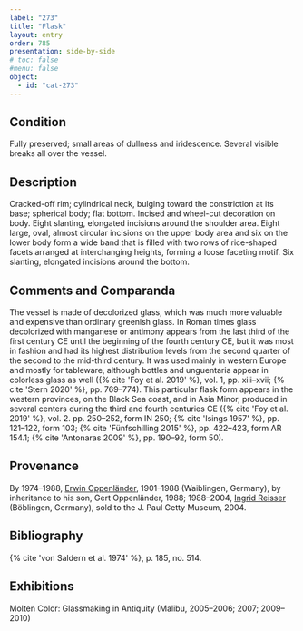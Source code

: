 ```yaml
---
label: "273"
title: "Flask"
layout: entry
order: 785
presentation: side-by-side
# toc: false
#menu: false 
object:
  - id: "cat-273"
---
```


## Condition

Fully preserved; small areas of dullness and iridescence. Several visible breaks all over the vessel.

## Description

Cracked-off rim; cylindrical neck, bulging toward the constriction at its base; spherical body; flat bottom. Incised and wheel-cut decoration on body. Eight slanting, elongated incisions around the shoulder area. Eight large, oval, almost circular incisions on the upper body area and six on the lower body form a wide band that is filled with two rows of rice-shaped facets arranged at interchanging heights, forming a loose faceting motif. Six slanting, elongated incisions around the bottom.

## Comments and Comparanda

The vessel is made of decolorized glass, which was much more valuable and expensive than ordinary greenish glass. In Roman times glass decolorized with manganese or antimony appears from the last third of the first century CE until the beginning of the fourth century CE, but it was most in fashion and had its highest distribution levels from the second quarter of the second to the mid-third century. It was used mainly in western Europe and mostly for tableware, although bottles and unguentaria appear in colorless glass as well ({% cite 'Foy et al. 2019' %}, vol. 1, pp. xiii–xvii; {% cite 'Stern 2020' %}, pp. 769–774). This particular flask form appears in the western provinces, on the Black Sea coast, and in Asia Minor, produced in several centers during the third and fourth centuries CE ({% cite 'Foy et al. 2019' %}, vol. 2. pp. 250–252, form IN 250; {% cite 'Isings 1957' %}, pp. 121–122, form 103; {% cite 'Fünfschilling 2015' %}, pp. 422–423, form AR 154.1; {% cite 'Antonaras 2009' %}, pp. 190–92, form 50).

## Provenance

By 1974–1988, [Erwin Oppenländer](https://www.getty.edu/art/collection/search/?provenance.id=28247), 1901–1988 (Waiblingen, Germany), by inheritance to his son, Gert Oppenländer, 1988; 1988–2004, [Ingrid Reisser](https://www.getty.edu/art/collection/search/?provenance.id=18278) (Böblingen, Germany), sold to the J. Paul Getty Museum, 2004.

## Bibliography

{% cite 'von Saldern et al. 1974' %}, p. 185, no. 514.

## Exhibitions

Molten Color: Glassmaking in Antiquity (Malibu, 2005–2006; 2007; 2009–2010)
